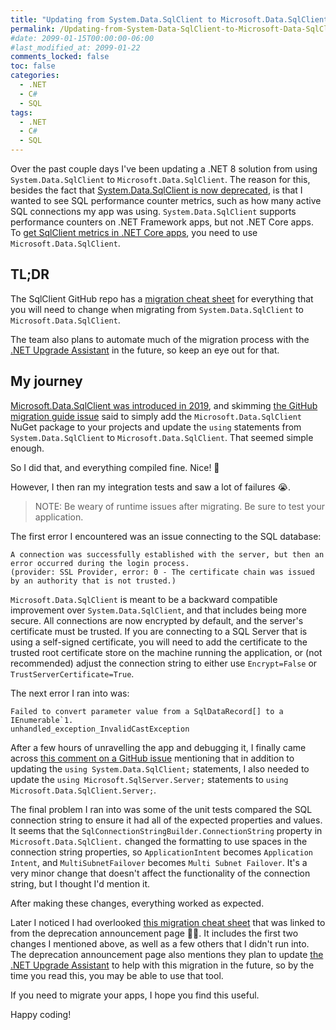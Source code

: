 ```yaml
---
title: "Updating from System.Data.SqlClient to Microsoft.Data.SqlClient"
permalink: /Updating-from-System-Data-SqlClient-to-Microsoft-Data-SqlClient/
#date: 2099-01-15T00:00:00-06:00
#last_modified_at: 2099-01-22
comments_locked: false
toc: false
categories:
  - .NET
  - C#
  - SQL
tags:
  - .NET
  - C#
  - SQL
---
```


Over the past couple days I've been updating a .NET 8 solution from using `System.Data.SqlClient` to `Microsoft.Data.SqlClient`.
The reason for this, besides the fact that [System.Data.SqlClient is now deprecated](https://techcommunity.microsoft.com/t5/sql-server-blog/announcement-system-data-sqlclient-package-is-now-deprecated/ba-p/4227205), is that I wanted to see SQL performance counter metrics, such as how many active SQL connections my app was using.
`System.Data.SqlClient` supports performance counters on .NET Framework apps, but not .NET Core apps.
To [get SqlClient metrics in .NET Core apps](https://learn.microsoft.com/en-us/sql/connect/ado-net/event-counters), you need to use `Microsoft.Data.SqlClient`.

## TL;DR

The SqlClient GitHub repo has a [migration cheat sheet](https://github.com/dotnet/SqlClient/blob/main/porting-cheat-sheet.md) for everything that you will need to change when migrating from `System.Data.SqlClient` to `Microsoft.Data.SqlClient`.

The team also plans to automate much of the migration process with the [.NET Upgrade Assistant](https://dotnet.microsoft.com/en-us/platform/upgrade-assistant) in the future, so keep an eye out for that.

## My journey

[Microsoft.Data.SqlClient was introduced in 2019](https://devblogs.microsoft.com/dotnet/introducing-the-new-microsoftdatasqlclient/), and skimming [the GitHub migration guide issue](https://github.com/dotnet/SqlClient/issues/2778) said to simply add the `Microsoft.Data.SqlClient` NuGet package to your projects and update the `using` statements from `System.Data.SqlClient` to `Microsoft.Data.SqlClient`.
That seemed simple enough.

So I did that, and everything compiled fine.
Nice! 💪

However, I then ran my integration tests and saw a lot of failures 😭.

> NOTE: Be weary of runtime issues after migrating.
> Be sure to test your application.

The first error I encountered was an issue connecting to the SQL database:

```text
A connection was successfully established with the server, but then an error occurred during the login process.
(provider: SSL Provider, error: 0 - The certificate chain was issued by an authority that is not trusted.)
```

`Microsoft.Data.SqlClient` is meant to be a backward compatible improvement over `System.Data.SqlClient`, and that includes being more secure.
All connections are now encrypted by default, and the server's certificate must be trusted.
If you are connecting to a SQL Server that is using a self-signed certificate, you will need to add the certificate to the trusted root certificate store on the machine running the application, or (not recommended) adjust the connection string to either use `Encrypt=False` or `TrustServerCertificate=True`.

The next error I ran into was:

```text
Failed to convert parameter value from a SqlDataRecord[] to a IEnumerable`1.
unhandled_exception_InvalidCastException
```

After a few hours of unravelling the app and debugging it, I finally came across [this comment on a GitHub issue](https://github.com/dotnet/SqlClient/issues/323#issuecomment-556775371) mentioning that in addition to updating the `using System.Data.SqlClient;` statements, I also needed to update the `using Microsoft.SqlServer.Server;` statements to `using Microsoft.Data.SqlClient.Server;`.

The final problem I ran into was some of the unit tests compared the SQL connection string to ensure it had all of the expected properties and values.
It seems that the `SqlConnectionStringBuilder.ConnectionString` property in `Microsoft.Data.SqlClient.` changed the formatting to use spaces in the connection string properties, so `ApplicationIntent` becomes `Application Intent`, and `MultiSubnetFailover` becomes `Multi Subnet Failover`.
It's a very minor change that doesn't affect the functionality of the connection string, but I thought I'd mention it.

After making these changes, everything worked as expected.

Later I noticed I had overlooked [this migration cheat sheet](https://github.com/dotnet/SqlClient/blob/main/porting-cheat-sheet.md) that was linked to from the deprecation announcement page 🤦‍♂️.
It includes the first two changes I mentioned above, as well as a few others that I didn't run into.
The deprecation announcement page also mentions they plan to update [the .NET Upgrade Assistant](https://dotnet.microsoft.com/en-us/platform/upgrade-assistant) to help with this migration in the future, so by the time you read this, you may be able to use that tool.

If you need to migrate your apps, I hope you find this useful.

Happy coding!
